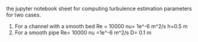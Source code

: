 the jupyter notebook sheet for computing turbulence estimation parameters for two cases.
1) For a channel with a smooth bed
Re = 10000 nu= 1e^-6 m^2/s h=0.5 m 
2) For a smooth pipe 
Re= 10000  nu =1e^-6 m^2/s D= 0.1 m
